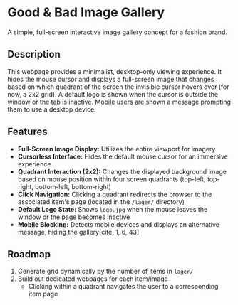 # Good & Bad Image Gallery

A simple, full-screen interactive image gallery concept for a fashion brand.

## Description

This webpage provides a minimalist, desktop-only viewing experience. It hides the mouse cursor and displays a full-screen image that changes based on which quadrant of the screen the invisible cursor hovers over (for now, a 2x2 grid). A default logo is shown when the cursor is outside the window or the tab is inactive. Mobile users are shown a message prompting them to use a desktop device.

## Features
- **Full-Screen Image Display:** Utilizes the entire viewport for imagery
- **Cursorless Interface:** Hides the default mouse cursor for an immersive experience
- **Quadrant Interaction (2x2):** Changes the displayed background image based on mouse position within four screen quadrants (top-left, top-right, bottom-left, bottom-right)
- **Click Navigation:** Clicking a quadrant redirects the browser to the associated item's page (located in the `/lager/` directory)
- **Default Logo State:** Shows `logo.jpg` when the mouse leaves the window or the page becomes inactive
- **Mobile Blocking:** Detects mobile devices and displays an alternative message, hiding the gallery[cite: 1, 6, 43]


## Roadmap
1. Generate grid dynamically by the number of items in `lager/`
2. Build out dedicated webpages for each item/image
    - Clicking within a quadrant navigates the user to a corresponding item page